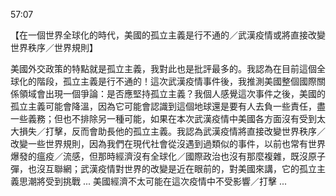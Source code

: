 57:07

【在一個世界全球化的時代，美國的孤立主義是行不通的／武漢疫情或將直接改變世界秩序／世界規則】

美國外交政策的特點就是孤立主義，我對此也是批評最多的。我認為在目前這個全球化的階段，孤立主義是行不通的！這次武漢疫情事件後，我推測美國整個國際關係領域會出現一個爭論：是否應堅持孤立主義？我個人感覺這次事件之後，美國的孤立主義可能會降溫，因為它可能會認識到這個地球還是要有人去負一些責任，盡一些義務；但也不排除另一種可能，如果在本次武漢疫情中美國各方面沒有受到太大損失／打擊，反而會助長他的孤立主義。我認為武漢疫情將直接改變世界秩序／改變一些世界規則，因為我們在現代社會從沒遇到過類似的事件，以前也常有世界爆發的瘟疫／流感，但那時經濟沒有全球化／國際政治也沒有那麼複雜，既沒原子彈，也沒互聯網；武漢疫情對世界的改變是近在眼前的，對美國來講，它的孤立主義思潮將受到挑戰 ... 美國經濟不太可能在這次疫情中不受影響／打擊 ...